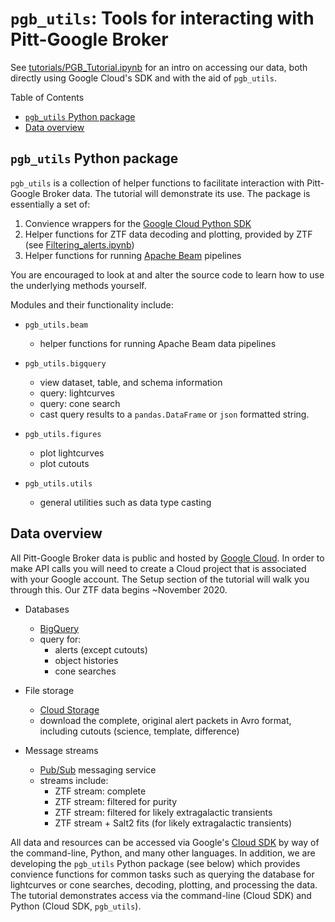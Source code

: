 # `pgb_utils`: Tools for interacting with Pitt-Google Broker

See [tutorials/PGB_Tutorial.ipynb](tutorials/PGB_Tutorial.ipynb) for an intro on accessing our data, both directly using Google Cloud's SDK and with the aid of `pgb_utils`.

Table of Contents
- [`pgb_utils` Python package](#pgb_utils-python-package)
- [Data overview](#data-overview)

## `pgb_utils` Python package

`pgb_utils` is a collection of helper functions to facilitate interaction with Pitt-Google Broker data. The tutorial will demonstrate its use. The package is essentially a set of:

1. Convience wrappers for the [Google Cloud Python SDK](https://cloud.google.com/python/docs/reference)
2. Helper functions for ZTF data decoding and plotting, provided by ZTF (see [Filtering_alerts.ipynb](https://github.com/ZwickyTransientFacility/ztf-avro-alert/blob/master/notebooks/Filtering_alerts.ipynb))
3. Helper functions for running [Apache Beam](https://beam.apache.org/) pipelines

You are encouraged to look at and alter the source code to learn how to use the underlying methods yourself.

Modules and their functionality include:

- `pgb_utils.beam`
    - helper functions for running Apache Beam data pipelines

- `pgb_utils.bigquery`
    - view dataset, table, and schema information
    - query: lightcurves
    - query: cone search
    - cast query results to a `pandas.DataFrame` or `json` formatted string.

- `pgb_utils.figures`
    - plot lightcurves
    - plot cutouts

- `pgb_utils.utils`
    - general utilities such as data type casting


## Data overview

All Pitt-Google Broker data is public and hosted by [Google Cloud](https://cloud.google.com/). In order to make API calls you will need to create a Cloud project that is associated with your Google account.
The Setup section of the tutorial will walk you through this.
Our ZTF data begins ~November 2020.

- Databases
    - [BigQuery](https://cloud.google.com/bigquery)
    - query for:
        - alerts (except cutouts)
        - object histories
        - cone searches

- File storage
    - [Cloud Storage](https://cloud.google.com/storage)
    - download the complete, original alert packets in Avro format, including cutouts (science, template, difference)

- Message streams
    - [Pub/Sub](https://cloud.google.com/pubsub/docs/overview) messaging service
    - streams include:
        - ZTF stream: complete
        - ZTF stream: filtered for purity
        - ZTF stream: filtered for likely extragalactic transients
        - ZTF stream + Salt2 fits (for likely extragalactic transients)


All data and resources can be accessed via Google's [Cloud SDK](https://cloud.google.com/sdk) by way of the command-line, Python, and many other languages.
In addition, we are developing the `pgb_utils` Python package (see below) which provides convience functions for common tasks such as querying the database for lightcurves or cone searches, decoding, plotting, and processing the data.
The tutorial demonstrates access via the command-line (Cloud SDK) and Python (Cloud SDK, `pgb_utils`).
